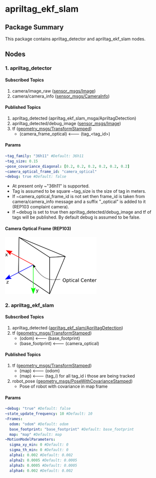 # apriltag_ekf_slam
## Package Summary
This package contains apriltag_detector and apriltag_ekf_slam nodes.
## Nodes

### 1. apriltag_detector

#### Subscribed Topics
1. camera/image_raw ([sensor_msgs/Image](http://docs.ros.org/en/melodic/api/sensor_msgs/html/msg/Image.html))
2. camera/camera_info ([sensor_msgs/CameraInfo](http://docs.ros.org/en/api/sensor_msgs/html/msg/CameraInfo.html))

#### Published Topics
1. apriltag_detected (apriltag_ekf_slam_msga/ApriltagDetection)
2. apriltag_detected/debug_image ([sensor_msgs/Image](http://docs.ros.org/en/melodic/api/sensor_msgs/html/msg/Image.html))
3. tf ([geometry_msgs/TransformStamped](http://docs.ros.org/en/api/geometry_msgs/html/msg/TransformStamped.html))
	- (camera_frame_optical) <--- (tag_<tag_id\>)

#### Params
```YAML
~tag_family: "36h11" #Default: 36h11
~tag_size: 0.15
~pose_covariance_diagonal: [0.2, 0.2, 0.2, 0.2, 0.2, 0.2]
~camera_optical_frame_id: "camera_optical"
~debug: true #Default: false
```
- At present only ~"36h11" is supported.
- Tag is assumed to be square ~tag_size is the size of tag in meters.
- If ~camera_optical_frame_id is not set then frame_id is taken from camera/camera_info message and a suffix "_optical" is added to it (REP103 complaint camera).
- If ~debug is set to true then apriltag_detected/debug_image and tf of tags will be published. By default debug is assumed to be false.

#### Camera Optical Frame (REP103)
<img width="300" src="doc/images/camera_optical_frame.png">

### 2. apriltag_ekf_slam

#### Subscribed Topics
1. apriltag_detected ([apriltag_ekf_slam/ApriltagDetection](./msg/))
2. tf ([geometry_msgs/TransformStamped](http://docs.ros.org/en/api/geometry_msgs/html/msg/TransformStamped.html))
	- (odom) <--- (base_footprint)
	- (base_footprint) <--- (camera_optical)

#### Published Topics
1. tf ([geometry_msgs/TransformStamped](http://docs.ros.org/en/api/geometry_msgs/html/msg/TransformStamped.html))
	- (map) <--- (odom)
	- (map) <--- (tag_i) for all tag_id i those are being tracked
2. robot_pose ([geometry_msgs/PoseWithCovarianceStamped](http://docs.ros.org/en/melodic/api/geometry_msgs/html/msg/PoseWithCovarianceStamped.html))
	- Pose of robot with covariance in map frame
#### Params
```YAML
~debug: "true" #Default: false
~state_update_frequency: 10 #Default: 10
~Frames:
  odom: "odom" #Default: odom
  base_footprint: "base_footprint" #Default: base_footprint
  map: "map" #Default: map
~MotionModelParameters:
  sigma_xy_min: 0 #Default: 0
  sigma_th_min: 0 #Default: 0
  alpha1: 0.002 #Default: 0.002
  alpha2: 0.0005 #Default: 0.0005
  alpha3: 0.0005 #Default: 0.0005
  alpha4: 0.002 #Default: 0.002
```
